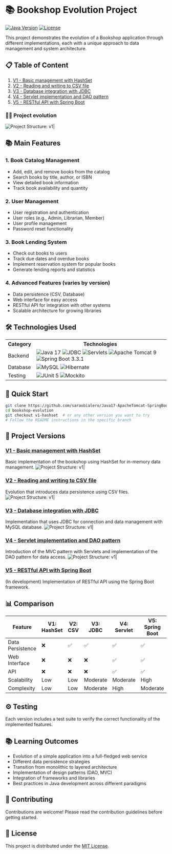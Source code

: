 # 📚 Bookshop Evolution Project

[![Java Version](https://img.shields.io/badge/Java-17-orange.svg)](https://www.oracle.com/java/technologies/javase/jdk17-archive-downloads.html)
[![License](https://img.shields.io/badge/License-MIT-blue.svg)](LICENSE)

This project demonstrates the evolution of a Bookshop application through different implementations, each with a unique approach to data management and system architecture.

## 📋 Table of Content

1. [V1 - Basic management with HashSet](#v1---basic-management-with-hashset)
2. [V2 - Reading and writing to CSV file](#v2---reading-and-writing-to-csv-file)
3. [V3 - Database integration with JDBC](#v3---database-integration-with-jdbc)
4. [V4 - Servlet implementation and DAO pattern](#v4---servlet-implementation-and-dao-pattern)
5. [V5 - RESTful API with Spring Boot](#v5---restful-api-with-spring-boot)

### 🚀📸 Project evolution
![Project Structure: v1|](src/main/resources/diagram.png)

## 📚 Main Features

### 1. Book Catalog Management
- Add, edit, and remove books from the catalog
- Search books by title, author, or ISBN
- View detailed book information
- Track book availability and quantity

### 2. User Management
- User registration and authentication
- User roles (e.g., Admin, Librarian, Member)
- User profile management
- Password reset functionality

### 3. Book Lending System
- Check out books to users
- Track due dates and overdue books
- Implement reservation system for popular books
- Generate lending reports and statistics

### 4. Advanced Features (varies by version)
- Data persistence (CSV, Database)
- Web interface for easy access
- RESTful API for integration with other systems
- Scalable architecture for growing libraries

## 🛠 Technologies Used

<table>
  <tr>
    <th>Category</th>
    <th>Technologies</th>
  </tr>
  <tr>
    <td>Backend</td>
    <td>
      <img src="https://img.shields.io/badge/Java-17-orange?style=flat-square&logo=java" alt="Java 17">
      <img src="https://img.shields.io/badge/JDBC-007396?style=flat-square&logo=java" alt="JDBC">
      <img src="https://img.shields.io/badge/Servlets-007396?style=flat-square&logo=java" alt="Servlets">
      <img src="https://img.shields.io/badge/Apache%20Tomcat-F8DC75?style=flat-square&logo=apache-tomcat&logoColor=black" alt="Apache Tomcat 9">
      <img src="https://img.shields.io/badge/Spring%20Boot-6DB33F?style=flat-square&logo=spring-boot" alt="Spring Boot 3.3.1">
    </td>
  </tr>
  <tr>
    <td>Database</td>
    <td>
      <img src="https://img.shields.io/badge/MySQL-4479A1?style=flat-square&logo=mysql&logoColor=white" alt="MySQL">
      <img src="https://img.shields.io/badge/Hibernate-59666C?style=flat-square&logo=hibernate&logoColor=white" alt="Hibernate">
    </td>
  </tr>
  <tr>
    <td>Testing</td>
    <td>
      <img src="https://img.shields.io/badge/JUnit5-25A162?style=flat-square&logo=junit5&logoColor=white" alt="JUnit 5">
      <img src="https://img.shields.io/badge/Mockito-C5D9C8?style=flat-square" alt="Mockito">
    </td>
  </tr>
</table>



## 🚀 Quick Start

```bash
git clone https://github.com/saraobialero/Java17-ApacheTomcat-SpringBoot-Java_Evolution_Project.git
cd bookshop-evolution
git checkout v1-hashset  # or any other version you want to try
# Follow the README instructions in the specific branch
```

## 📸 Project Versions 

### [V1 - Basic management with HashSet](https://github.com/saraobialero/Java17-ApacheTomcat-SpringBoot-Java_Evolution_Project/tree/v1-hashset)
Basic implementation of the bookshop using HashSet for in-memory data management.
![Project Structure: v1|](src/main/resources/V1-Hashset_structure.png)

### [V2 - Reading and writing to CSV file](https://github.com/saraobialero/Java17-ApacheTomcat-SpringBoot-Java_Evolution_Project/tree/v2-io)
Evolution that introduces data persistence using CSV files.
![Project Structure: v1|](src/main/resources/V2-IOstructure.png)

### [V3 - Database integration with JDBC](https://github.com/saraobialero/Java17-ApacheTomcat-SpringBoot-Java_Evolution_Project/tree/v3-jdbc)
Implementation that uses JDBC for connection and data management with MySQL database.
![Project Structure: v1|](src/main/resources/V3-JDBCstructure.png)

### [V4 - Servlet implementation and DAO pattern](https://github.com/saraobialero/Java17-ApacheTomcat-SpringBoot-Java_Evolution_Project/tree/v4-servlet)
Introduction of the MVC pattern with Servlets and implementation of the DAO pattern for data access.
![Project Structure: v1|](src/main/resources/V4-Servletstructure.png)

### [V5 - RESTful API with Spring Boot](https://github.com/saraobialero/Java17-ApacheTomcat-SpringBoot-Java_Evolution_Project/tree/v5-springboot)
(In development) Implementation of RESTful API using the Spring Boot framework.

## 📊 Comparison

| Feature          | V1: HashSet | V2: CSV | V3: JDBC | V4: Servlet | V5: Spring Boot |
|------------------|-------------|---------|----------|-------------|-----------------|
| Data Persistence |     ❌      |    ✅   |    ✅    |     ✅      |       ✅        |
| Web Interface    |     ❌      |    ❌   |    ❌    |     ✅      |       ✅        |
| API              |     ❌      |    ❌   |    ❌    |     ✅      |       ✅        |
| Scalability      |     Low     |   Low   | Moderate |   Moderate  |      High       |
| Complexity       |     Low     |   Low   | Moderate |    High     |    Moderate     |


## ⚙️ Testing

Each version includes a test suite to verify the correct functionality of the implemented features.

## 📚 Learning Outcomes
- Evolution of a simple application into a full-fledged web service
- Different data persistence strategies
- Transition from monolithic to layered architecture
- Implementation of design patterns (DAO, MVC)
- Integration of frameworks and libraries
- Best practices in Java development across different paradigms

## 🫶 Contributing

Contributions are welcome! Please read the contribution guidelines before getting started.

## 📎 License

This project is distributed under the [MIT License](LICENSE).